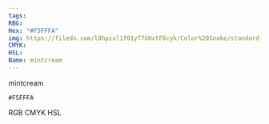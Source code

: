 ```yaml
---
tags:
RBG:
Hex: "#F5FFFA"
img: https://filedn.com/l0hpzxl1f01yT7GHxtF8cyk/Color%20Snake/standard_csv_to_svg//#F5FFFA.svg
CMYK:
HSL:
Name: mintcream
---
```

mintcream
```palette
#F5FFFA
```
RGB
CMYK
HSL